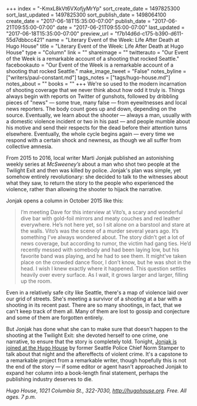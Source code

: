 +++
index = "-KmxL8kVt6VXofjyMrYp"
sort_create_date = 1497825300
sort_last_updated = 1497825300
sort_publish_date = 1498064100
create_date = "2017-06-18T15:35:00-07:00"
publish_date = "2017-06-21T09:55:00-07:00"
date = "2017-06-21T09:55:00-07:00"
last_updated = "2017-06-18T15:35:00-07:00"
preview_url = "f7b14d6d-c175-b390-d611-55d7dbbcc421"
name = "Literary Event of the Week: Life After Death at Hugo House"
title = "Literary Event of the Week: Life After Death at Hugo House"
type = "Column"
link = ""
shareimage = ""
twitterauto = "Our Event of the Week is a remarkable account of a shooting that rocked Seattle."
facebookauto = "Our Event of the Week is a remarkable account of a shooting that rocked Seattle."
make_image_tweet = "False"
notes_byline = ["writers/paul-constant.md"]
tags_notes = ["tags/hugo-house.md"]
notes_about = ""
books = ""
+++
We're so used to the modern incarnation of shooting coverage that we never think about how odd it truly is. Things always begin with reports on Twitter of gunshots, followed by dribbling pieces of "news" — some true, many false — from eyewitnesses and local news reporters. The body count goes up and down, depending on the source. Eventually, we learn about the shooter — always a man, usually with a domestic violence incident or two in his past — and people mumble about his motive and send their respects for the dead before their attention turns elsewhere. Eventually, the whole cycle begins again — every time we respond with a certain shock and newness, as though we all suffer from collective amnesia.
 
From 2015 to 2016, local writer Marti Jonjak published an astonishing weekly series at *McSweeney’s* about a man who shot two people at the Twilight Exit and then was killed by police. Jonjak's plan was simple, yet somehow entirely revolutionary: she decided to talk to the witnesses about what they saw, to return the story to the people who experienced the violence, rather than allowing the shooter to hijack the narrative.

Jonjak opens a column in October 2015 like this:

<blockquote>I’m meeting Dave for this interview at Vito’s, a scary and wonderful dive bar with gold-foil mirrors and meaty couches and red leather everywhere. He’s not here yet, so I sit alone on a barstool and stare at the walls. Vito’s was the scene of a murder several years ago. It’s something I’ve always wondered about. The story didn’t get a lot of news coverage, but according to rumor, the victim had gang ties. He’d recently messed with somebody and had been laying low, but his favorite band was playing, and he had to see them. It might’ve taken place on the crowded dance floor, I don’t know, but he was shot in the head. I wish I knew exactly where it happened. This question settles heavily over every surface. As I wait, it grows larger and larger, filling up the room.</blockquote>

Even in a relatively safe city like Seattle, there's a map of violence laid over our grid of streets. She's meeting a survivor of a shooting at a bar with a shooting in its recent past. There are so many shootings, in fact, that we can't keep track of them all. Many of them are lost to gossip and conjecture and some of them are forgotten entirely.

But Jonjak has done what she can to make sure that doesn't happen to the shooting at the Twilight Exit: she devoted herself to one crime, one narrative, to ensure that the story is completely told. Tonight, [Jonjak is joined at the Hugo House](https://hugohouse.org/event/life-death-norm-stamper-marti-jonjak/) by former Seattle Police Chief Norm Stamper to talk about that night and the aftereffects of violent crime. It's a capstone to a remarkable project from a remarkable writer, though hopefully this is not the end of the story — if some editor or agent hasn't approached Jonjak to expand her column into a book-length final statement, perhaps the publishing industry deserves to die.

*Hugo House, 1021 Columbia St., 322-7030, http://hugohouse.org. Free. All ages. 7 p.m.*